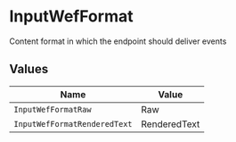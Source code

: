 # InputWefFormat

Content format in which the endpoint should deliver events


## Values

| Name                         | Value                        |
| ---------------------------- | ---------------------------- |
| `InputWefFormatRaw`          | Raw                          |
| `InputWefFormatRenderedText` | RenderedText                 |